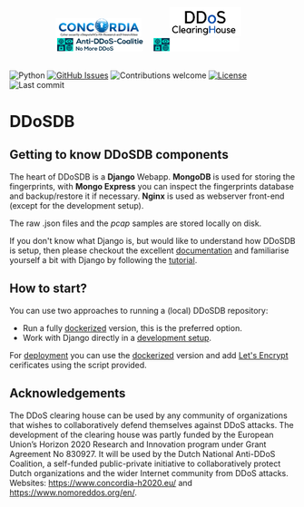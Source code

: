 <div style="text-align: center; vertical-align: center">
    &nbsp;&nbsp;&nbsp;&nbsp;&nbsp;&nbsp;&nbsp;
<img src="https://raw.githubusercontent.com/NLADC/dissector/main/media/logo-CONCORDIA.png" style="width: 30%; padding-right: 3%" alt="Concordia logo">
    &nbsp;&nbsp;&nbsp;&nbsp;&nbsp;&nbsp;&nbsp;
<img src="https://raw.githubusercontent.com/NLADC/dissector/main/media/header.png" style="width: 25%; padding-right: 3%" alt="DDoS Clearing House logo">
    &nbsp;&nbsp;&nbsp;&nbsp;&nbsp;&nbsp;&nbsp;
<img src="https://raw.githubusercontent.com/NLADC/dissector/main/media/nomoreddos.svg#gh-light-mode-only" style="width: 30%; padding-right: 3%" alt="NoMoreDDoS logo">
<img src="https://raw.githubusercontent.com/NLADC/dissector/main/media/nomoreddos-light.png#gh-dark-mode-only" style="width: 30%; padding-right: 3%" alt="NoMoreDDoS logo">
</div>

<br/>

<div style="content-align: center;">

![Python](https://img.shields.io/badge/python-v3.11+-blue.svg)
[![GitHub Issues](https://img.shields.io/github/issues/nladc/dissector)](https://github.com/nladc/dissector/issues)
![Contributions welcome](https://img.shields.io/badge/contributions-welcome-orange.svg)
[![License](https://img.shields.io/badge/license-AGPL-blue.svg)](https://opensource.org/licenses/AGPL)
![Last commit](https://img.shields.io/github/last-commit/nladc/ddosdb)
</div>
 

# DDoSDB

## Getting to know DDoSDB components

The heart of DDoSDB is a **Django** Webapp. **MongoDB** is used for storing the fingerprints, with **Mongo Express** you can inspect the fingerprints database and backup/restore it if necessary. **Nginx** is used as webserver front-end (except for the development setup).

The raw .json files and the *pcap* samples are stored locally on disk.

If you don't know what Django is, but would like to understand how DDoSDB is setup, then please checkout the excellent [documentation](https://docs.djangoproject.com/en/) and familiarise yourself a bit with Django by following the [tutorial](https://docs.djangoproject.com/en/3.1/intro/tutorial01/).

## How to start?

You can use two approaches to running a (local) DDoSDB repository:

- Run a fully [dockerized](README_docker.md) version, this is the preferred option.
- Work with Django directly in a [development setup](README_ddosdb.md).

 
For [deployment](https://github.com/ddos-clearing-house/ddosdb/blob/master/deployment.md) you can use the [dockerized](https://github.com/ddos-clearing-house/ddosdb/blob/master/README_docker.md) version and add [Let's Encrypt](https://letsencrypt.org/) cerificates using the script provided. 

## Acknowledgements

The DDoS clearing house can be used by any community of organizations that wishes to collaboratively defend themselves against DDoS attacks. The development of the clearing house was partly funded by the European Union’s Horizon 2020 Research and Innovation program under Grant Agreement No 830927. It will be used by the Dutch National Anti-DDoS Coalition, a self-funded public-private initiative to collaboratively protect Dutch organizations and the wider Internet community from DDoS attacks. Websites: https://www.concordia-h2020.eu/ and https://www.nomoreddos.org/en/.


 
